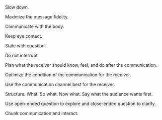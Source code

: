 Slow down.

Maximize the message fidelity.

Communicate with the body.

Keep eye contact.

State with question.

Do not interrupt.

Plan what the receiver should know, feel, and do after the communication.

Optimize the condition of the communication for the receiver.

Use the communication channel best for the receiver.

Structure. What. So what. Now what. Say what the audience wants first.

Use open-ended question to explore and close-ended question to clarify.

Chunk communication and interact.
